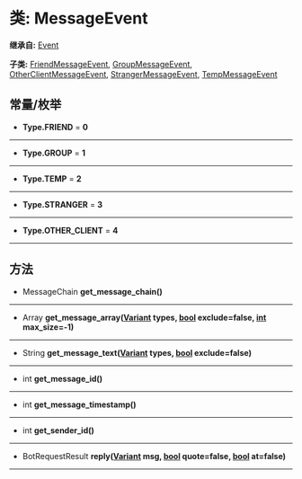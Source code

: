 # 类: MessageEvent  
  
**继承自:** [Event](Event.md)  
  
**子类:** [FriendMessageEvent](FriendMessageEvent.md), [GroupMessageEvent](GroupMessageEvent.md), [OtherClientMessageEvent](OtherClientMessageEvent.md), [StrangerMessageEvent](StrangerMessageEvent.md), [TempMessageEvent](TempMessageEvent.md)  
  
## 常量/枚举  
  
- **Type.FRIEND** = **0**  
  
---  
  
- **Type.GROUP** = **1**  
  
---  
  
- **Type.TEMP** = **2**  
  
---  
  
- **Type.STRANGER** = **3**  
  
---  
  
- **Type.OTHER_CLIENT** = **4**  
  
---  
  
## 方法 
  
- MessageChain **get_message_chain()**  
  
---  
  
- Array **get_message_array([Variant](https://docs.godotengine.org/en/latest/classes/class_variant.html) types, [bool](https://docs.godotengine.org/en/latest/classes/class_bool.html) exclude=false, [int](https://docs.godotengine.org/en/latest/classes/class_int.html) max_size=-1)**  
  
---  
  
- String **get_message_text([Variant](https://docs.godotengine.org/en/latest/classes/class_variant.html) types, [bool](https://docs.godotengine.org/en/latest/classes/class_bool.html) exclude=false)**  
  
---  
  
- int **get_message_id()**  
  
---  
  
- int **get_message_timestamp()**  
  
---  
  
- int **get_sender_id()**  
  
---  
  
- BotRequestResult **reply([Variant](https://docs.godotengine.org/en/latest/classes/class_variant.html) msg, [bool](https://docs.godotengine.org/en/latest/classes/class_bool.html) quote=false, [bool](https://docs.godotengine.org/en/latest/classes/class_bool.html) at=false)**  
  
---  
  

